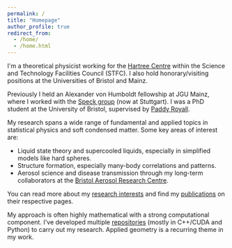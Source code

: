 ```yaml
---
permalink: /
title: "Homepage"
author_profile: true
redirect_from: 
  - /home/
  - /home.html
---
```


I'm a theoretical physicist working for the [Hartree Centre](https://www.hartree.stfc.ac.uk/) within the Science and Technology Facilities Council (STFC). I also hold honorary/visiting positions at the Universities of Bristol and Mainz.

Previously I held an Alexander von Humboldt fellowship at JGU Mainz, where I worked with the [Speck group](https://www.itp4.uni-stuttgart.de/) (now at Stuttgart). I was a PhD student at the University of Bristol, supervised by [Paddy Royall](https://paddyroyall.github.io/padrus/index.html).

My research spans a wide range of fundamental and applied topics in statistical physics and soft condensed matter. Some key areas of interest are:
* Liquid state theory and supercooled liquids, especially in simplified models like hard spheres.
* Structure formation, especially many-body correlations and patterns.
* Aerosol science and disease transmission through my long-term collaborators at the [Bristol Aerosol Research Centre](https://www.bristol.ac.uk/chemistry/research/barc/).

You can read more about my [research interests](/research) and find my [publications](/publications) on their respective pages.

My approach is often highly mathematical with a strong computational component. I've developed multiple [repositories](/repositories/) (mostly in C++/CUDA and Python) to carry out my research. Applied geometry is a recurring theme in my work.